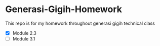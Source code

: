 # Generasi-Gigih-Homework

This repo is for my homework throughout generasi gigih technical class

- [x] Module 2.3
- [ ] Module 3.1
